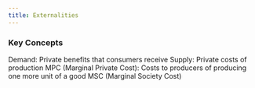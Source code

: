 ```yaml
---
title: Externalities
---
```


### Key Concepts
Demand: Private benefits that consumers receive
Supply: Private costs of production
MPC (Marginal Private Cost): Costs to producers of producing one more unit of a good
MSC (Marginal Society Cost)












